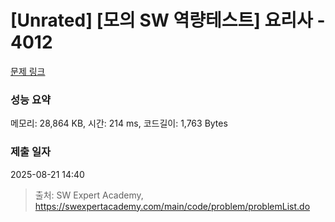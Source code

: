 # [Unrated] [모의 SW 역량테스트] 요리사 - 4012 

[문제 링크](https://swexpertacademy.com/main/code/problem/problemDetail.do?contestProbId=AWIeUtVakTMDFAVH) 

### 성능 요약

메모리: 28,864 KB, 시간: 214 ms, 코드길이: 1,763 Bytes

### 제출 일자

2025-08-21 14:40



> 출처: SW Expert Academy, https://swexpertacademy.com/main/code/problem/problemList.do